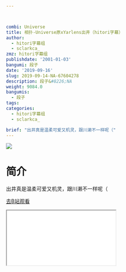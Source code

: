 ```yaml
---



combi: Universe
title: 相扑-Universe原xYarlens出井（hitori字幕）
author:
  - hitori字幕组
  - sclarkca_
zmz: hitori字幕组
publishdate: '2001-01-03'
bangumi: 段子
date: '2019-09-16'
slug: 2019-09-14-NA-67604278
description: 段子&#8226;NA
weight: 9084.0
bangumis:
  - 段子
tags:
categories:
  - hitori字幕组
  - sclarkca_

brief: "出井真是温柔可爱又机灵，跟川濑不一样呢（"
---
```

![](https://raw.githubusercontent.com/tcgriffith/owaraisite/master/static/tmpimg/2fb56370c474f67922a7b31e8880a5a9fb9df895.jpg.480.jpg)
# 简介  
出井真是温柔可爱又机灵，跟川濑不一样呢（  

[去B站观看](https://www.bilibili.com/video/av67604278/)
<div class ="resp-container"><iframe class="testiframe" src="//player.bilibili.com/player.html?aid=67604278"", scrolling="no", allowfullscreen="true" > </iframe></div> 
